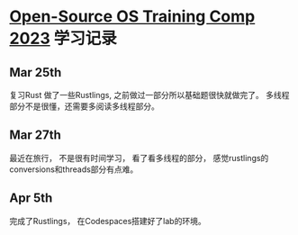# [Open-Source OS Training Comp 2023](https://github.com/LearningOS/rust-based-os-comp2023) 学习记录

## Mar 25th
复习Rust
做了一些Rustlings, 之前做过一部分所以基础题很快就做完了。
多线程部分不是很懂，还需要多阅读多线程部分。

## Mar 27th
最近在旅行， 不是很有时间学习， 看了看多线程的部分， 感觉rustlings的conversions和threads部分有点难。

## Apr 5th
完成了Rustlings， 在Codespaces搭建好了lab的环境。

